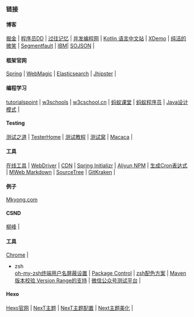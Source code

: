 
### 链接

#### 博客
[掘金](https://juejin.im/)  |
[程序员DD](http://blog.didispace.com/)   |
[过往记忆](https://www.iteblog.com/)  |
[并发编程网](http://ifeve.com/)    |
[Kotlin 语言中文站](https://www.kotlincn.net/) |
[XDemo](http://www.xdemo.org/)    |
[纯洁的微笑](http://www.ityouknow.com/)    |
[Segmentfault](https://segmentfault.com/) |
[IBM](https://www.ibm.com/developerworks/cn/)|
[SOJSON](http://www.sojson.com/blog/) |

#### 框架官网
[Spring](https://spring.io/)  |
[WebMagic](http://webmagic.io/)   |
[Elasticsearch](https://www.elastic.co/guide/cn/elasticsearch/guide/currentndex.html)   |
[Jhipster](http://www.jhipster.tech/) |

#### 编程学习
[tutorialspoint](http://www.tutorialspoint.com/)	|
[w3schools](www.w3schools.com)	|
[w3cschool.cn](https://www.w3cschool.cn/)	|
[蚂蚁课堂](http://www.itmayiedu.com/) |
[蚂蚁程序员](http://bbs.itmayiedu.com/)    |
[Java设计模式](http://java-design-patterns.com/)  |

#### Testing
[测试之道](http://www.testtao.cn/)    |
[TesterHome](https://testerhome.com/) |
[测试教程](http://www.testclass.net/)  |
[测试窝](https://www.testwo.com/)    |
[Macaca](https://macacajs.github.io/zh/)  |

#### 工具
[在线工具](http://tool.oschina.net/)  |
[WebDriver](https://www.gitbook.com/book/easonhan007/selenium-webdriver/details)   |
[CDN](http://www.bootcdn.cn/) |
[Spring Initializr](http://start.spring.io/)  |
[Aliyun NPM](https://npm.taobao.org/mirrors/) |
[生成Cron表达式](http://cron.qqe2.com/)    |
[MWeb Markdown](http://zh.mweb.im/)	|
[SourceTree](https://www.sourcetreeapp.com/)	|
[GitKraken](https://www.gitkraken.com/)	|

#### 例子
[Mkyong.com](http://www.mkyong.com/)

#### CSND
[柳峰](http://blog.csdn.net/lyq8479/article/category/1366622/2) |

#### 工具
[Chrome](https://www.google.com/chrome/browser/desktop/index.html?standalone=1)	|
* zsh <br>
[oh-my-zsh终端用户名屏蔽设置](http://blog.csdn.net/z3512498/article/details/51245853)  |
[Package Control](https://packagecontrol.io/installation)	|
[zsh配色方案](http://www.cnblogs.com/weixuqin/p/7029177.html) |
[Maven版本校验 Version Range的支持](http://maven.apache.org/enforcer/enforcer-rules/versionRanges.html)  |
[微信公众号测试平台](https://mp.weixin.qq.com/debug/cgi-bin/sandbox?t=sandbox/login)	|

#### Hexo
[Hexo官网](https://hexo.io/)    |
[NexT主题](https://github.com/iissnan/hexo-theme-next)  |
[NexT主题配置](http://theme-next.iissnan.com/)    |
[Next主题美化](http://shenzekun.cn/hexo%E7%9A%84next%E4%B8%BB%E9%A2%98%E4%B8%AA%E6%80%A7%E5%8C%96%E9%85%8D%E7%BD%AE%E6%95%99%E7%A8%8B.html#more)  |